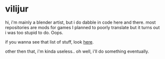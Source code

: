 # vilijur
hi, i'm mainly a blender artist, but i do dabble in code here and there. most repositories are mods for games I planned to poorly translate but it turns out i was too stupid to do. Oops.

if you wanna see that list of stuff, look [here](https://github.com/vilijur/poor-translation-projects).

other then that, i'm kinda useless.. oh well, i'll do something eventually.
